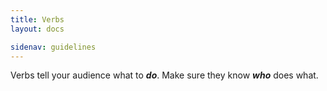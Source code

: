 ```yaml
---
title: Verbs
layout: docs

sidenav: guidelines
---
```









<p>Verbs tell your audience what to <strong><em>do</em></strong>. Make sure they know <strong><em>who</em></strong> does what. </p>
